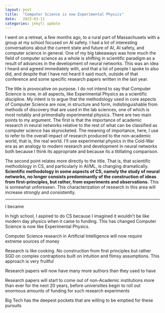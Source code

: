 ```yaml
---
layout: post
title:  "Computer Science is now Experimental Physics"
date:   2023-03-11
categories: jekyll update
---
```


I went on a retreat, a few months ago, to a rural part of Massachusets with a group at my school
focused on AI safety. I had a lot of interesting conversations about the current state and future of
AI, AI safety, and computer science in general. One of my big takeaways was how much the field of
computer science as a whole is shifting in scientific paradigm as a result of advances in the
development of neural networks. This was an idea I heard and agreed immediately with, and that a lot
of people I spoke to also did, and despite that I have not heard it said much, outside of that
conference and some specific research papers written in the last year.

The title is provocative on purpose. I do not intend to say that Computer Science is now, in all
aspects, like Experimental Physics as a scientific discipline. My intent is to argue that the
methodology used in core aspects of Computer Science are now, in structure and form,
indistinguishable from methods of discovery that are used in the lab sciences, one of which is most
notably and primordially experimental physics. There are two main points to my argument. The first
is that the importance of academic research in neural networks relative to the rest of what can be
classified as computer science has skyrocketed. The meaning of importance, here, I use to refer to
the overall impact of research produced to the non-academic world, that is, the real world. I'll use
experimental physics in the Cold-War era as an analogy to modern research and development in neural
networks both because I think its appropriate and because its a titillating comparison.

The second point relates more directly to the title. That is, that scientific methodology in CS, and
particularly in AI/ML, is changing dramatically. **Scientific methodology in some aspects of CS,
namely the study of neural networks, no longer consists predominantly of the construction of ideas
from first-principles, but rather, from experiments and observations.** This is somewhat unforeseen.
This characterization of
research in this area will increase strongly and consistently. 

***

I became 

In high school, I aspired to do CS because I imagined it wouldn’t be like modern day physics when it
came to funding. This has changed Computer Science is now like Experimental Physics. 

Computer Science research in Artificial Intelligence will now require extreme sources of money

Research is like cooking. No construction from first principles but rather SGD on complex
contraptions built on intuition and flimsy assumptions. This approach is very fruitful 

Research papers will now have many more authors than they used to have

Research papers will start to come out of non-Academic institutions more than ever for the next 20
years, before universities begin to roll out enormous amounts of funding for such research
experiments 

Big Tech has the deepest pockets that are willing to be emptied for these pursuits
